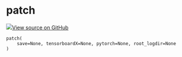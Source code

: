 # patch



[![](https://www.tensorflow.org/images/GitHub-Mark-32px.png)View source on GitHub](https://www.github.com/wandb/client/tree/v0.10.27/wandb/integration/tensorboard/monkeypatch.py#L26-L78)






<pre><code>patch(
    save=None, tensorboardX=None, pytorch=None, root_logdir=None
)</code></pre>



